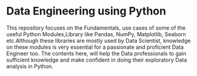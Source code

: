 # Data Engineering using Python

This repository focuses on the Fundamentals, use cases of some of the useful Python Modules,Library like Pandas, NumPy, Matplotlib, Seaborn etc.Although these libraries are mostly used by Data Scientist, knowledge on these modules is very essential for a passionate and proficient Data Engineer too.
The contents here, will help the Data professionals to gain sufficient knowledge and make confident in doing their exploratory Data analysis in Python.
